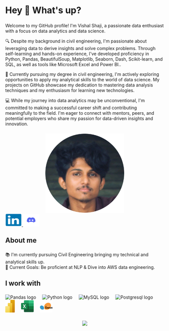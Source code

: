 <h1 align="left">Hey 👋 What's up?</h1>

###

<p align="left"> Welcome to my GitHub profile! I'm Vishal Shaji, a passionate data enthusiast with a focus on data analytics and data science.</p>
<p align="left"> 🔍 Despite my background in civil engineering, I'm passionate about leveraging data to derive insights and solve complex problems. Through self-learning and hands-on experience, I've developed proficiency in Python, Pandas, BeautifulSoup, Matplotlib, Seaborn, Dash, Scikit-learn, and SQL, as well as tools like Microsoft Excel and Power BI..</p>
<p align="left"> 🚀 Currently pursuing my degree in civil engineering, I'm actively exploring opportunities to apply my analytical skills to the world of data science. My projects on GitHub showcase my dedication to mastering data analysis techniques and my enthusiasm for learning new technologies.</p>
<p align="left">💻 While my journey into data analytics may be unconventional, I'm committed to making a successful career shift and contributing meaningfully to the field. I'm eager to connect with mentors, peers, and potential employers who share my passion for data-driven insights and innovation.</p>

###


<div align="center">
  <img height="250" src="https://github.com/VishShaji/Icon/blob/main/pic_circle.png"/>
</div>

<div align="left">
<a href="https://www.linkedin.com/in/vishalshaji">
  <img src="https://github.com/VishShaji/Icon/blob/main/linkedin.svg" width="52" height="40" alt="linkedin logo"/>
</a>
<a href="https://discordapp.com/users/920155547112714240">
  <img src="https://github.com/VishShaji/Icon/blob/main/discord.svg" width="52" height="40" alt="discord logo"/>
</a>

  
###

<h2 align="left">About me</h2>

###

<p align="left">📚 I'm currently pursuing Civil Engineering bringing my technical and analytical skills up.<br>🎯 Current Goals: Be proficient at NLP & Dive into AWS data engineering.</p>

###

<h2 align="left">I work with</h2>

###

<div align="left">
  <img src="https://cdn.jsdelivr.net/gh/devicons/devicon/icons/pandas/pandas-original.svg" height="40" alt="Pandas logo"  />
  <img width="12" />
  <img src="https://cdn.jsdelivr.net/gh/devicons/devicon/icons/python/python-original.svg" height="40" alt="Python logo"  />
  <img width="12" />
  <img src="https://cdn.jsdelivr.net/gh/devicons/devicon/icons/mysql/mysql-original.svg" height="40" alt="MySQL logo"  />
  <img width="12" />
  <img src="https://cdn.jsdelivr.net/gh/devicons/devicon/icons/postgresql/postgresql-original.svg" height="40" alt="Postgresql logo"  />
  <img width="12" />
  <img src="https://github.com/VishShaji/Icon/blob/main/power-bi.svg" height="40" alt="Power BI logo"  />
  <img width="12" />
  <img src="https://github.com/VishShaji/Icon/blob/main/excel.svg" height="40" alt="Excel logo"  />
  <img width="12" />
  <img src="https://github.com/VishShaji/Icon/blob/main/scikit-learn.svg" height="40" alt="Scikit-Learn logo"  />
  <img width="12" />
</div>

###
<div align="center">
  <img src="https://profile-counter.glitch.me/VishShaji/count.svg?"  />
</div>
  
